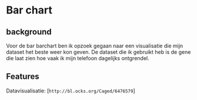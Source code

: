 # Bar chart

## background
Voor de bar barchart ben ik opzoek gegaan naar een visualisatie die mijn dataset het beste weer kon geven.
De dataset die ik gebruikt heb is de gene die laat zien hoe vaak ik mijn telefoon dagelijks ontgrendel.

## Features
Datavisualisatie: [`http://bl.ocks.org/Caged/6476579`]



